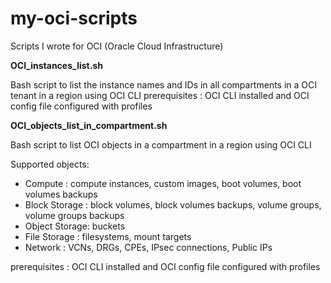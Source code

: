 # my-oci-scripts
Scripts I wrote for OCI (Oracle Cloud Infrastructure)

**__OCI_instances_list.sh__**

Bash script to list the instance names and IDs in all compartments in a OCI tenant in a region using OCI CLI
prerequisites : OCI CLI installed and OCI config file configured with profiles

**__OCI_objects_list_in_compartment.sh__**

Bash script to list OCI objects in a compartment in a region using OCI CLI

Supported objects:
- Compute       : compute instances, custom images, boot volumes, boot volumes backups
- Block Storage : block volumes, block volumes backups, volume groups, volume groups backups
- Object Storage: buckets
- File Storage  : filesystems, mount targets
- Network       : VCNs, DRGs, CPEs, IPsec connections, Public IPs

prerequisites : OCI CLI installed and OCI config file configured with profiles

